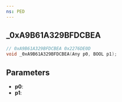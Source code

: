 ```yaml
---
ns: PED
---
```

## _0xA9B61A329BFDCBEA

```c
// 0xA9B61A329BFDCBEA 0x2276DE0D
void _0xA9B61A329BFDCBEA(Any p0, BOOL p1);
```


## Parameters
* **p0**: 
* **p1**: 

